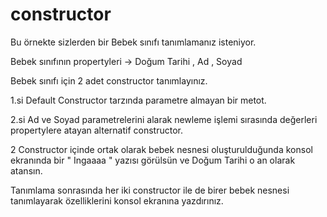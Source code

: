 # constructor

Bu örnekte sizlerden bir Bebek sınıfı tanımlamanız isteniyor.

Bebek sınıfının propertyleri -> Doğum Tarihi , Ad , Soyad 

Bebek sınıfı için 2 adet constructor tanımlayınız.

1.si Default Constructor tarzında parametre almayan bir metot.

2.si Ad ve Soyad parametrelerini alarak newleme işlemi sırasında değerleri propertylere atayan alternatif constructor.

2 Constructor içinde ortak olarak bebek nesnesi oluşturulduğunda konsol ekranında bir " Ingaaaa " yazısı görülsün ve Doğum Tarihi o an olarak atansın.

Tanımlama sonrasında her iki constructor ile de birer bebek nesnesi tanımlayarak özelliklerini konsol ekranına yazdırınız.

